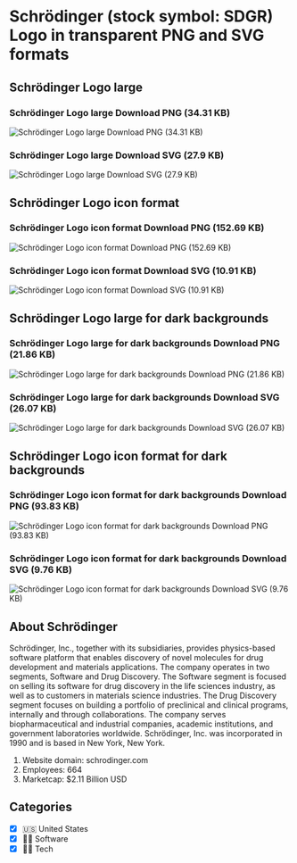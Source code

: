 # Schrödinger (stock symbol: SDGR) Logo in transparent PNG and SVG formats

## Schrödinger Logo large

### Schrödinger Logo large Download PNG (34.31 KB)

![Schrödinger Logo large Download PNG (34.31 KB)](/img/orig/SDGR_BIG-cd963494.png)

### Schrödinger Logo large Download SVG (27.9 KB)

![Schrödinger Logo large Download SVG (27.9 KB)](/img/orig/SDGR_BIG-181bb57d.svg)

## Schrödinger Logo icon format

### Schrödinger Logo icon format Download PNG (152.69 KB)

![Schrödinger Logo icon format Download PNG (152.69 KB)](/img/orig/SDGR-d5a3b90d.png)

### Schrödinger Logo icon format Download SVG (10.91 KB)

![Schrödinger Logo icon format Download SVG (10.91 KB)](/img/orig/SDGR-46269d77.svg)

## Schrödinger Logo large for dark backgrounds

### Schrödinger Logo large for dark backgrounds Download PNG (21.86 KB)

![Schrödinger Logo large for dark backgrounds Download PNG (21.86 KB)](/img/orig/SDGR_BIG.D-ad5de2aa.png)

### Schrödinger Logo large for dark backgrounds Download SVG (26.07 KB)

![Schrödinger Logo large for dark backgrounds Download SVG (26.07 KB)](/img/orig/SDGR_BIG.D-b9cc3906.svg)

## Schrödinger Logo icon format for dark backgrounds

### Schrödinger Logo icon format for dark backgrounds Download PNG (93.83 KB)

![Schrödinger Logo icon format for dark backgrounds Download PNG (93.83 KB)](/img/orig/SDGR.D-ffaec651.png)

### Schrödinger Logo icon format for dark backgrounds Download SVG (9.76 KB)

![Schrödinger Logo icon format for dark backgrounds Download SVG (9.76 KB)](/img/orig/SDGR.D-95743474.svg)

## About Schrödinger

Schrödinger, Inc., together with its subsidiaries, provides physics-based software platform that enables discovery of novel molecules for drug development and materials applications. The company operates in two segments, Software and Drug Discovery. The Software segment is focused on selling its software for drug discovery in the life sciences industry, as well as to customers in materials science industries. The Drug Discovery segment focuses on building a portfolio of preclinical and clinical programs, internally and through collaborations. The company serves biopharmaceutical and industrial companies, academic institutions, and government laboratories worldwide. Schrödinger, Inc. was incorporated in 1990 and is based in New York, New York.

1. Website domain: schrodinger.com
2. Employees: 664
3. Marketcap: $2.11 Billion USD


## Categories
- [x] 🇺🇸 United States
- [x] 👨‍💻 Software
- [x] 👩‍💻 Tech
